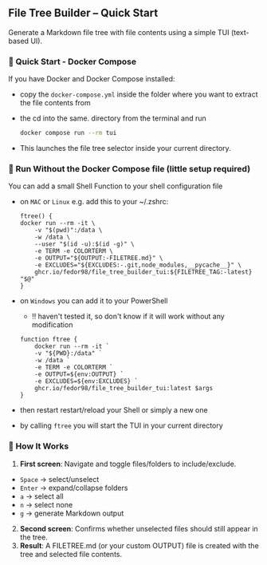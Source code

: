 ## File Tree Builder – Quick Start

Generate a Markdown file tree with file contents using a simple TUI (text-based UI).

### 🚀 Quick Start - Docker Compose

If you have Docker and Docker Compose installed:

- copy the `docker-compose.yml` inside the folder where you want to extract the file contents from
- the cd into the same. directory from the terminal and run

  ```bash
  docker compose run --rm tui
  ```

- This launches the file tree selector inside your current directory.

### 🐳 Run Without the Docker Compose file (little setup required)

You can add a small Shell Function to your shell configuration file

- on `MAC` or `Linux` e.g. add this to your ~/.zshrc:

  ```
  ftree() {
  docker run --rm -it \
      -v "$(pwd)":/data \
      -w /data \
      --user "$(id -u):$(id -g)" \
      -e TERM -e COLORTERM \
      -e OUTPUT="${OUTPUT:-FILETREE.md}" \
      -e EXCLUDES="${EXCLUDES:-.git,node_modules,__pycache__}" \
      ghcr.io/fedor98/file_tree_builder_tui:${FILETREE_TAG:-latest} "$@"
  }
  ```

- on `Windows` you can add it to your PowerShell

  - ‼️ haven't tested it, so don't know if it will work without any modification

  ```
  function ftree {
      docker run --rm -it `
      -v "${PWD}:/data" `
      -w /data `
      -e TERM -e COLORTERM `
      -e OUTPUT=${env:OUTPUT} `
      -e EXCLUDES=${env:EXCLUDES} `
      ghcr.io/fedor98/file_tree_builder_tui:latest $args
  }
  ```

- then restart restart/reload your Shell or simply a new one
- by calling `ftree` you will start the TUI in your current directory

### 🧭 How It Works

1. **First screen**: Navigate and toggle files/folders to include/exclude.

- `Space` → select/unselect
- `Enter` → expand/collapse folders
- `a` → select all
- `n` → select none
- `g` → generate Markdown output

2. **Second screen**: Confirms whether unselected files should still appear in the tree.
3. **Result**: A FILETREE.md (or your custom OUTPUT) file is created with the tree and selected file contents.
